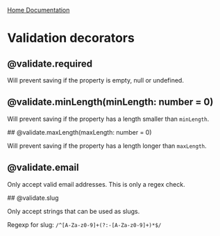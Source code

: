 [Home Documentation](./index.md)

# Validation decorators

## @validate.required

Will prevent saving if the property is empty, null or undefined.

## @validate.minLength(minLength: number = 0)

Will prevent saving if the property has a length smaller than `minLength`.

## @validate.maxLength(maxLength: number = 0)

Will prevent saving if the property has a length longer than `maxLength`.

## @validate.email

Only accept valid email addresses. This is only a regex check.

## @validate.slug

Only accept strings that can be used as slugs.

Regexp for slug: `/^[A-Za-z0-9]+(?:-[A-Za-z0-9]+)*$/`